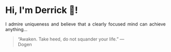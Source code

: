 # Hi, I'm Derrick 👋!
<p align="justify">I admire uniqueness and believe that a clearly focused mind can achieve anything...</p> 
<!-- #quote-start -->
<blockquote>&ldquo;Awaken. Take heed, do not squander your life.&rdquo; &mdash; <footer>Dogen</footer></blockquote>
<!-- #quote-end -->
